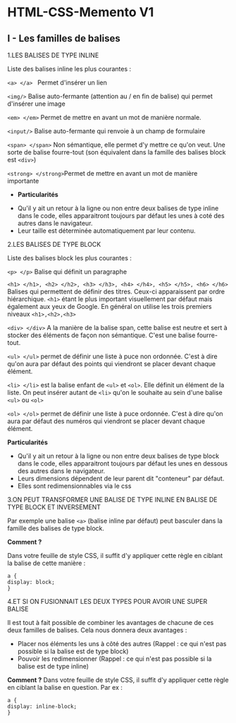 # HTML-CSS-Memento V1

## I - Les familles de balises

1.LES BALISES DE TYPE INLINE

Liste des balises inline les plus courantes :

```<a> </a> ``` Permet d'insérer un lien

```<img/>``` Balise auto-fermante (attention au / en fin de balise) qui permet d'insérer une image

```<em> </em>``` Permet de mettre en avant un mot de manière normale.

```<input/>``` Balise auto-fermante qui renvoie à un champ de formulaire

```<span> </span>``` Non sémantique, elle permet d'y mettre ce qu'on veut. Une sorte de balise fourre-tout (son équivalent dans la famille des balises block est ```<div>```)

```<strong> </strong>```Permet de mettre en avant un mot de manière importante

* **Particularités**
- Qu'il y ait un retour à la ligne ou non entre deux balises de type inline dans le code, elles apparaitront toujours par défaut les unes à coté des autres dans le navigateur.
- Leur taille est déterminée automatiquement par leur contenu.

2.LES BALISES DE TYPE BLOCK

Liste des balises block les plus courantes :

```<p> </p>``` Balise qui définit un paragraphe

```<h1> </h1>, <h2> </h2>, <h3> </h3>, <h4> </h4>, <h5> </h5>, <h6> </h6>``` Balises qui permettent de définir des titres. Ceux-ci apparaissent par ordre hiérarchique. ```<h1>``` étant le plus important visuellement par défaut mais également aux yeux de Google. En général on utilise les trois premiers niveaux ```<h1>,<h2>,<h3>```

```<div> </div>``` A la manière de la balise span, cette balise est neutre et sert à stocker des éléments de façon non sémantique. C'est une balise fourre-tout.

```<ul> </ul>``` permet de définir une liste à puce non ordonnée. C'est à dire qu'on aura par défaut des points qui viendront se placer devant chaque élément.

 ```<li> </li>``` est la balise enfant de ```<ul>``` et ```<ol>```. Elle définit un élément de la liste. On peut insérer autant de ```<li>``` qu'on le souhaite au sein d'une balise ```<ul>``` ou ```<ol>```
 
```<ol> </ol>``` permet de définir une liste à puce ordonnée. C'est à dire qu'on aura par défaut des numéros qui viendront se placer devant chaque élément.

**Particularités**
- Qu'il y ait un retour à la ligne ou non entre deux balises de type block dans le code, elles apparaitront toujours par défaut les unes en dessous des autres dans le navigateur.
- Leurs dimensions dépendent de leur parent dit "conteneur" par défaut.
- Elles sont redimensionnables via le css
 
3.ON PEUT TRANSFORMER UNE BALISE DE TYPE INLINE EN BALISE DE TYPE BLOCK ET INVERSEMENT

Par exemple une balise ```<a>``` (balise inline par défaut) peut basculer dans la famille des balises de type block.

**Comment ?**
 
Dans votre feuille de style CSS, il suffit d'y appliquer cette règle en ciblant la balise de cette manière : 
```
a {
display: block;
}
```

4.ET SI ON FUSIONNAIT LES DEUX TYPES POUR AVOIR UNE SUPER BALISE

Il est tout à fait possible de combiner les avantages de chacune de ces deux familles de balises. Cela nous donnera deux avantages :
- Placer nos éléments les uns à côté des autres (Rappel : ce qui n'est pas possible si la balise est de type block)
- Pouvoir les redimensionner (Rappel : ce qui n'est pas possible si la balise est de type inline)

**Comment ?**
Dans votre feuille de style CSS, il suffit d'y appliquer cette règle en ciblant la balise en question. Par ex : 
```
a {
display: inline-block;
}
```

